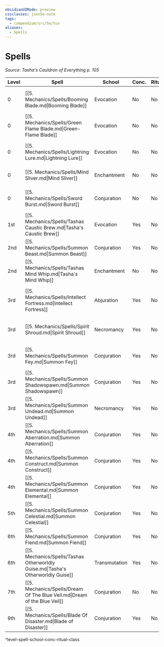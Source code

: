 ```yaml
---
obsidianUIMode: preview
cssclasses: json5e-note
tags:
  - compendium/src/5e/tce
aliases:
  - Spells
---
```

# Spells
*Source: Tasha's Cauldron of Everything p. 105* 

| Level | Spell | School | Conc. | Ritual | Class |
|-------|-------|--------|-------|--------|-------|
| 0 | [[5. Mechanics/Spells/Booming Blade.md\|Booming Blade]] | Evocation | No | No | Artificer, Sorcerer, Warlock, Wizard |
| 0 | [[5. Mechanics/Spells/Green Flame Blade.md\|Green-Flame Blade]] | Evocation | No | No | Artificer, Sorcerer, Warlock, Wizard |
| 0 | [[5. Mechanics/Spells/Lightning Lure.md\|Lightning Lure]] | Evocation | No | No | Artificer, Sorcerer, Warlock, Wizard |
| 0 | [[5. Mechanics/Spells/Mind Sliver.md\|Mind Sliver]] | Enchantment | No | No | Sorcerer, Warlock, Wizard |
| 0 | [[5. Mechanics/Spells/Sword Burst.md\|Sword Burst]] | Conjuration | No | No | Artificer, Sorcerer, Warlock, Wizard |
| 1st | [[5. Mechanics/Spells/Tashas Caustic Brew.md\|Tasha's Caustic Brew]] | Evocation | Yes | No | Artificer, Sorcerer, Wizard |
| 2nd | [[5. Mechanics/Spells/Summon Beast.md\|Summon Beast]] | Conjuration | Yes | No | Druid, Ranger |
| 2nd | [[5. Mechanics/Spells/Tashas Mind Whip.md\|Tasha's Mind Whip]] | Enchantment | No | No | Sorcerer, Wizard |
| 3rd | [[5. Mechanics/Spells/Intellect Fortress.md\|Intellect Fortress]] | Abjuration | Yes | No | Artificer, Bard, Sorcerer, Warlock, Wizard |
| 3rd | [[5. Mechanics/Spells/Spirit Shroud.md\|Spirit Shroud]] | Necromancy | Yes | No | Cleric, Paladin, Warlock, Wizard |
| 3rd | [[5. Mechanics/Spells/Summon Fey.md\|Summon Fey]] | Conjuration | Yes | No | Druid, Ranger, Warlock, Wizard |
| 3rd | [[5. Mechanics/Spells/Summon Shadowspawn.md\|Summon Shadowspawn]] | Conjuration | Yes | No | Warlock, Wizard |
| 3rd | [[5. Mechanics/Spells/Summon Undead.md\|Summon Undead]] | Necromancy | Yes | No | Warlock, Wizard |
| 4th | [[5. Mechanics/Spells/Summon Aberration.md\|Summon Aberration]] | Conjuration | Yes | No | Warlock, Wizard |
| 4th | [[5. Mechanics/Spells/Summon Construct.md\|Summon Construct]] | Conjuration | Yes | No | Artificer, Wizard |
| 4th | [[5. Mechanics/Spells/Summon Elemental.md\|Summon Elemental]] | Conjuration | Yes | No | Druid, Ranger, Wizard |
| 5th | [[5. Mechanics/Spells/Summon Celestial.md\|Summon Celestial]] | Conjuration | Yes | No | Cleric, Paladin |
| 6th | [[5. Mechanics/Spells/Summon Fiend.md\|Summon Fiend]] | Conjuration | Yes | No | Warlock, Wizard |
| 6th | [[5. Mechanics/Spells/Tashas Otherworldly Guise.md\|Tasha's Otherworldly Guise]] | Transmutation | Yes | No | Sorcerer, Warlock, Wizard |
| 7th | [[5. Mechanics/Spells/Dream Of The Blue Veil.md\|Dream of the Blue Veil]] | Conjuration | No | No | Bard, Sorcerer, Warlock, Wizard |
| 9th | [[5. Mechanics/Spells/Blade Of Disaster.md\|Blade of Disaster]] | Conjuration | Yes | No | Sorcerer, Warlock, Wizard |
^level-spell-school-conc-ritual-class
